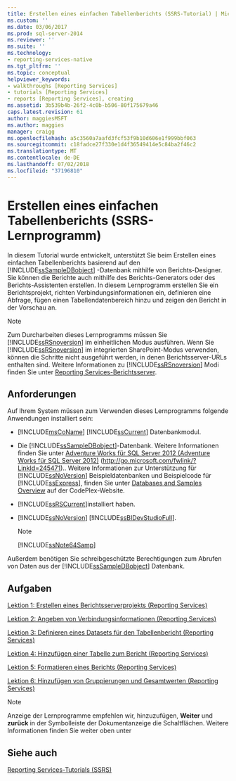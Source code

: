```yaml
---
title: Erstellen eines einfachen Tabellenberichts (SSRS-Tutorial) | Microsoft-Dokumentation
ms.custom: ''
ms.date: 03/06/2017
ms.prod: sql-server-2014
ms.reviewer: ''
ms.suite: ''
ms.technology:
- reporting-services-native
ms.tgt_pltfrm: ''
ms.topic: conceptual
helpviewer_keywords:
- walkthroughs [Reporting Services]
- tutorials [Reporting Services]
- reports [Reporting Services], creating
ms.assetid: 3b539b4b-26f2-4c0b-b506-80f175679a46
caps.latest.revision: 61
author: maggiesMSFT
ms.author: maggies
manager: craigg
ms.openlocfilehash: a5c3560a7aafd3fcf53f9b10d606e1f999bbf063
ms.sourcegitcommit: c18fadce27f330e1d4f36549414e5c84ba2f46c2
ms.translationtype: MT
ms.contentlocale: de-DE
ms.lasthandoff: 07/02/2018
ms.locfileid: "37196810"
---
```

# <a name="create-a-basic-table-report-ssrs-tutorial"></a>Erstellen eines einfachen Tabellenberichts (SSRS-Lernprogramm)
  In diesem Tutorial wurde entwickelt, unterstützt Sie beim Erstellen eines einfachen Tabellenberichts basierend auf den [!INCLUDE[ssSampleDBobject](../includes/sssampledbobject-md.md)] -Datenbank mithilfe von Berichts-Designer. Sie können die Berichte auch mithilfe des Berichts-Generators oder des Berichts-Assistenten erstellen. In diesem Lernprogramm erstellen Sie ein Berichtsprojekt, richten Verbindungsinformationen ein, definieren eine Abfrage, fügen einen Tabellendatenbereich hinzu und zeigen den Bericht in der Vorschau an.  
  
> [!NOTE]  
>  Zum Durcharbeiten dieses Lernprogramms müssen Sie [!INCLUDE[ssRSnoversion](../includes/ssrsnoversion-md.md)] im einheitlichen Modus ausführen. Wenn Sie [!INCLUDE[ssRSnoversion](../includes/ssrsnoversion-md.md)] im integrierten SharePoint-Modus verwenden, können die Schritte nicht ausgeführt werden, in denen Berichtsserver-URLs enthalten sind. Weitere Informationen zu [!INCLUDE[ssRSnoversion](../includes/ssrsnoversion-md.md)] Modi finden Sie unter [Reporting Services-Berichtsserver](reporting-services-report-server.md).  
  
## <a name="requirements"></a>Anforderungen  
 Auf Ihrem System müssen zum Verwenden dieses Lernprogramms folgende Anwendungen installiert sein:  
  
-   [!INCLUDE[msCoName](../includes/msconame-md.md)] [!INCLUDE[ssCurrent](../includes/sscurrent-md.md)] Datenbankmodul.  
  
-   Die [!INCLUDE[ssSampleDBobject](../includes/sssampledbobject-md.md)]-Datenbank.  Weitere Informationen finden Sie unter [Adventure Works für SQL Server 2012 (Adventure Works für SQL Server 2012)](http://go.microsoft.com/fwlink/?LinkId=245471) (http://go.microsoft.com/fwlink/?LinkId=245471).. Weitere Informationen zur Unterstützung für [!INCLUDE[ssNoVersion](../includes/ssnoversion-md.md)] Beispieldatenbanken und Beispielcode für [!INCLUDE[ssExpress](../includes/ssexpress-md.md)], finden Sie unter [Databases and Samples Overview](http://go.microsoft.com/fwlink/?LinkId=110391) auf der CodePlex-Website.  
  
-   [!INCLUDE[ssRSCurrent](../includes/ssrscurrent-md.md)]installiert haben.  
  
-   [!INCLUDE[ssNoVersion](../includes/ssnoversion-md.md)] [!INCLUDE[ssBIDevStudioFull](../includes/ssbidevstudiofull-md.md)].  
  
    > [!NOTE]  
    >  [!INCLUDE[ssNote64Samp](../includes/ssnote64samp-md.md)]  
  
 Außerdem benötigen Sie schreibgeschützte Berechtigungen zum Abrufen von Daten aus der [!INCLUDE[ssSampleDBobject](../includes/sssampledbobject-md.md)] Datenbank.  
  
## <a name="tasks"></a>Aufgaben  
 [Lektion 1: Erstellen eines Berichtsserverprojekts &#40;Reporting Services&#41;](lesson-1-creating-a-report-server-project-reporting-services.md)  
  
 [Lektion 2: Angeben von Verbindungsinformationen &#40;Reporting Services&#41;](lesson-2-specifying-connection-information-reporting-services.md)  
  
 [Lektion 3: Definieren eines Datasets für den Tabellenbericht &#40;Reporting Services&#41;](lesson-3-defining-a-dataset-for-the-table-report-reporting-services.md)  
  
 [Lektion 4: Hinzufügen einer Tabelle zum Bericht &#40;Reporting Services&#41;](lesson-4-adding-a-table-to-the-report-reporting-services.md)  
  
 [Lektion 5: Formatieren eines Berichts &#40;Reporting Services&#41;](lesson-5-formatting-a-report-reporting-services.md)  
  
 [Lektion 6: Hinzufügen von Gruppierungen und Gesamtwerten &#40;Reporting Services&#41;](lesson-6-adding-grouping-and-totals-reporting-services.md)  
  
> [!NOTE]  
>  Anzeige der Lernprogramme empfehlen wir, hinzuzufügen, **Weiter** und **zurück** in der Symbolleiste der Dokumentanzeige die Schaltflächen. Weitere Informationen finden Sie weiter oben unter  
  
## <a name="see-also"></a>Siehe auch  
 [Reporting Services-Tutorials &#40;SSRS&#41;](reporting-services-tutorials-ssrs.md)  
  
  

